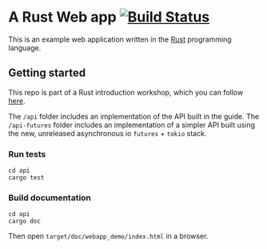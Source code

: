 # A Rust Web app [![Build Status](https://travis-ci.org/KodrAus/rust-webapp.svg?branch=master)](https://travis-ci.org/KodrAus/rust-webapp)

This is an example web application written in the [Rust](https://www.rust-lang.org) programming language.

## Getting started

This repo is part of a Rust introduction workshop, which you can follow [here](https://www.gitbook.com/book/kodraus/rust-webapp/details).

The `/api` folder includes an implementation of the API built in the guide. The `/api-futures` folder includes an implementation of a simpler API built using the new, unreleased asynchronous io `futures` + `tokio` stack.

### Run tests

```
cd api
cargo test
```

### Build documentation

```
cd api
cargo doc
```

Then open `target/doc/webapp_demo/index.html` in a browser.
